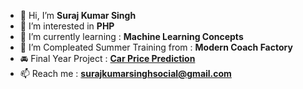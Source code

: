 - 👋 Hi, I’m **Suraj Kumar Singh**
- 👀 I’m interested in **PHP**
- 🌱 I’m currently learning : **Machine Learning Concepts**
- 💞️ I’m Compleated Summer Training from : **Modern Coach Factory**
- 🚘 Final Year Project : **[Car Price Prediction]([url](https://carpriceprediction2000102117.000webhostapp.com/))**
- 📫 Reach me : **surajkumarsinghsocial@gmail.com**
<!-- 😄 Pronouns:--> 
<!-- - ⚡ Fun fact: ---> 

<!---
singhkumarsuraj/singhkumarsuraj is a ✨ special ✨ repository because its `README.md` (this file) appears on your GitHub profile.
You can click the Preview link to take a look at your changes.
--->
